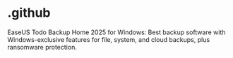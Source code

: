 # .github
EaseUS Todo Backup Home 2025 for Windows: Best backup software with Windows-exclusive features for file, system, and cloud backups, plus ransomware protection.
